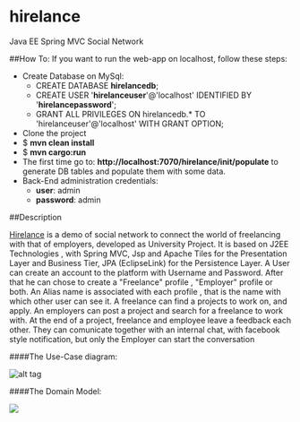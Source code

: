 hirelance
=========

Java EE  Spring MVC Social Network

##How To:
If you want to run the web-app on localhost, follow these steps:
* Create Database on MySql:
  * CREATE DATABASE **hirelancedb**;
  * CREATE USER '**hirelanceuser**'@'localhost' IDENTIFIED BY '**hirelancepassword**';
  * GRANT ALL PRIVILEGES ON hirelancedb.* TO 'hirelanceuser'@'localhost' WITH GRANT OPTION; 
* Clone the project 
* $ **mvn clean install**
* $ **mvn cargo:run**
* The first time go to: **http://localhost:7070/hirelance/init/populate** to generate DB tables and populate them with some data.
* Back-End administration  credentials:
  * **user**: admin
  * **password**: admin

##Description

[Hirelance](http://hirelance-goodbytes.rhcloud.com/) is a demo of social network to connect the world of freelancing with that of employers, developed as University Project. 
It is based on J2EE Technologies , with Spring MVC, Jsp and Apache Tiles for the Presentation Layer and Business Tier, JPA (EclipseLink) for the Persistence Layer. A User can create an account to the platform with Username and Password. After that he can chose to create a "Freelance" profile , "Employer" profile or both. 
An Alias name is associated with each profile , that is the name with which other user can see it. 
A freelance can find a projects to work on, and apply. An employers can post a project and search for 
a freelance to work with. At the end of a project, freelance and employee leave a feedback each other.
They can comunicate together with an internal chat, with facebook style notification, 
but only the Employer can start the conversation

####The Use-Case diagram:

![alt tag](https://bitbucket.org/repo/zR9Xbn/images/3576652122-use_case.png)



####The Domain Model:

![](https://bitbucket.org/repo/zR9Xbn/images/1889302071-class_model.png)



